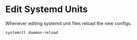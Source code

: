 # Edit Systemd Units

Whenever editing systemd unit files reload the new configs.

```shell
systemctl daemon-reload
```
